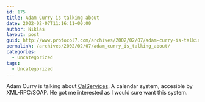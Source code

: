 ```yaml
---
id: 175
title: Adam Curry is talking about
date: 2002-02-07T11:16:11+00:00
author: Niklas
layout: post
guid: http://www.protocol7.com/archives/2002/02/07/adam-curry-is-talking-about/
permalink: /archives/2002/02/07/adam_curry_is_talking_about/
categories:
  - Uncategorized
tags:
  - Uncategorized
---
```

<div class='microid-314c017f73ec21630a039adb00acff068f3eeba3'>
  <p>
    Adam Curry is talking about <a href="http://live.curry.com/stories/2002/02/05/calservices.html">CalServices</a>. A calendar system, accesible by XML-RPC/SOAP. He got me interested as I would sure want this system.
  </p>
</div>